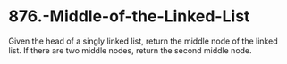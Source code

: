 # 876.-Middle-of-the-Linked-List
Given the head of a singly linked list, return the middle node of the linked list.  If there are two middle nodes, return the second middle node.

